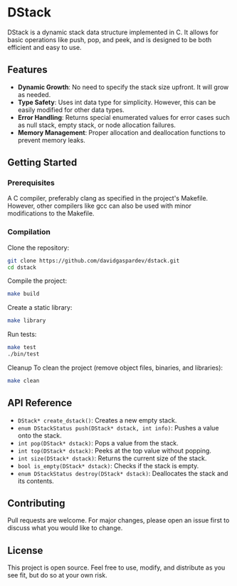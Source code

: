 # DStack

DStack is a dynamic stack data structure implemented in C. It allows for basic operations like push, pop, and peek, and is designed to be both efficient and easy to use.

## Features

- **Dynamic Growth**: No need to specify the stack size upfront. It will grow as needed.
- **Type Safety**: Uses int data type for simplicity. However, this can be easily modified for other data types.
- **Error Handling**: Returns special enumerated values for error cases such as null stack, empty stack, or node allocation failures.
- **Memory Management**: Proper allocation and deallocation functions to prevent memory leaks.

## Getting Started

### Prerequisites

A C compiler, preferably clang as specified in the project's Makefile. However, other compilers like gcc can also be used with minor modifications to the Makefile.

### Compilation

Clone the repository:

```bash
git clone https://github.com/davidgaspardev/dstack.git
cd dstack
```

Compile the project:

```bash
make build
```

Create a static library:

```bash
make library
```


Run tests:

```bash
make test
./bin/test
```

Cleanup
To clean the project (remove object files, binaries, and libraries):

```bash
make clean
```

## API Reference

- `DStack* create_dstack()`: Creates a new empty stack.
- `enum DStackStatus push(DStack* dstack, int info)`: Pushes a value onto the stack.
- `int pop(DStack* dstack)`: Pops a value from the stack.
- `int top(DStack* dstack)`: Peeks at the top value without popping.
- `int size(DStack* dstack)`: Returns the current size of the stack.
- `bool is_empty(DStack* dstack)`: Checks if the stack is empty.
- `enum DStackStatus destroy(DStack* dstack)`: Deallocates the stack and its contents.

## Contributing

Pull requests are welcome. For major changes, please open an issue first to discuss what you would like to change.

## License

This project is open source. Feel free to use, modify, and distribute as you see fit, but do so at your own risk.